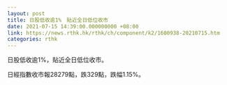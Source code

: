 ```yaml
---
layout: post
title: 日股低收逾1%　貼近全日低位收市
date: 2021-07-15 14:39:00.000000000 +08:00
link: https://news.rthk.hk/rthk/ch/component/k2/1600938-20210715.htm
categories: rthk
---
```


日股低收逾1%，貼近全日低位收市。

日經指數收市報28279點，跌329點，跌幅1.15%。
